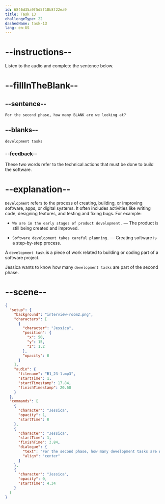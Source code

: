 ```yaml
---
id: 6846d35a9f5d5f18b8f22ea9
title: Task 13
challengeType: 22
dashedName: task-13
lang: en-US
---
```


<!-- (audio) Jessica: For the second phase, how many development tasks are we looking at? -->

# --instructions--

Listen to the audio and complete the sentence below.

# --fillInTheBlank--

## --sentence--

`For the second phase, how many BLANK are we looking at?`

## --blanks--

`development tasks`

### --feedback--

These two words refer to the technical actions that must be done to build the software.

# --explanation--

`Development` refers to the process of creating, building, or improving software, apps, or digital systems. It often includes activities like writing code, designing features, and testing and fixing bugs. For example:

- `We are in the early stages of product development.` — The product is still being created and improved.

- `Software development takes careful planning.` — Creating software is a step-by-step process.

A `development task` is a piece of work related to building or coding part of a software project.

Jessica wants to know how many `development tasks` are part of the second phase.

# --scene--

```json
{
  "setup": {
    "background": "interview-room2.png",
    "characters": [
      {
        "character": "Jessica",
        "position": {
          "x": 50,
          "y": 15,
          "z": 1.2
        },
        "opacity": 0
      }
    ],
    "audio": {
      "filename": "B1_23-1.mp3",
      "startTime": 1,
      "startTimestamp": 17.84,
      "finishTimestamp": 20.68
    }
  },
  "commands": [
    {
      "character": "Jessica",
      "opacity": 1,
      "startTime": 0
    },
    {
      "character": "Jessica",
      "startTime": 1,
      "finishTime": 3.84,
      "dialogue": {
        "text": "For the second phase, how many development tasks are we looking at?",
        "align": "center"
      }
    },
    {
      "character": "Jessica",
      "opacity": 0,
      "startTime": 4.34
    }
  ]
}
```
